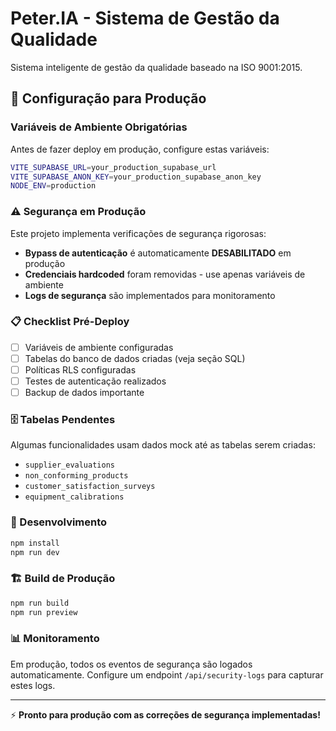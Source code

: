 
# Peter.IA - Sistema de Gestão da Qualidade

Sistema inteligente de gestão da qualidade baseado na ISO 9001:2015.

## 🚀 Configuração para Produção

### Variáveis de Ambiente Obrigatórias

Antes de fazer deploy em produção, configure estas variáveis:

```bash
VITE_SUPABASE_URL=your_production_supabase_url
VITE_SUPABASE_ANON_KEY=your_production_supabase_anon_key
NODE_ENV=production
```

### ⚠️ Segurança em Produção

Este projeto implementa verificações de segurança rigorosas:

- **Bypass de autenticação** é automaticamente **DESABILITADO** em produção
- **Credenciais hardcoded** foram removidas - use apenas variáveis de ambiente
- **Logs de segurança** são implementados para monitoramento

### 📋 Checklist Pré-Deploy

- [ ] Variáveis de ambiente configuradas
- [ ] Tabelas do banco de dados criadas (veja seção SQL)
- [ ] Políticas RLS configuradas
- [ ] Testes de autenticação realizados
- [ ] Backup de dados importante

### 🗄️ Tabelas Pendentes

Algumas funcionalidades usam dados mock até as tabelas serem criadas:

- `supplier_evaluations`
- `non_conforming_products` 
- `customer_satisfaction_surveys`
- `equipment_calibrations`

### 🔧 Desenvolvimento

```bash
npm install
npm run dev
```

### 🏗️ Build de Produção

```bash
npm run build
npm run preview
```

### 📊 Monitoramento

Em produção, todos os eventos de segurança são logados automaticamente.
Configure um endpoint `/api/security-logs` para capturar estes logs.

---

⚡ **Pronto para produção com as correções de segurança implementadas!**
